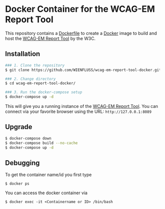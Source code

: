 # Docker Container for the WCAG-EM Report Tool

This repository contains a [Dockerfile](https://docs.docker.com/engine/reference/builder/) to create a [Docker](https://www.docker.com/what-docker) image to build and host the [WCAG-EM Report Tool](https://github.com/w3c/wcag-em-report-tool) by the W3C.

## Installation

```bash
### 1. Clone the repository
$ git clone https://github.com/WIENFLUSS/wcag-em-report-tool-docker.git

### 2. Change directory
$ cd wcag-em-report-tool-docker/

### 3. Run the docker-compose setup
$ docker-compose up -d
```

This will give you a running instance of the [WCAG-EM Report Tool](https://github.com/w3c/wcag-em-report-tool). You can connect via your favorite browser using the URL:
`http://127.0.0.1:8089`

## Upgrade

```bash
$ docker-compose down
$ docker-compose build --no-cache
$ docker-compose up -d
```

## Debugging
To get the container name/id you first type

`$ docker ps`

You can access the docker container via

`$ docker exec -it <Containername or ID> /bin/bash`
